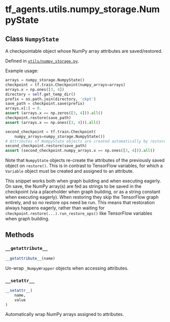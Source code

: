 <div itemscope itemtype="http://developers.google.com/ReferenceObject">
<meta itemprop="name" content="tf_agents.utils.numpy_storage.NumpyState" />
<meta itemprop="path" content="Stable" />
<meta itemprop="property" content="__getattribute__"/>
<meta itemprop="property" content="__setattr__"/>
</div>

# tf_agents.utils.numpy_storage.NumpyState

## Class `NumpyState`

A checkpointable object whose NumPy array attributes are saved/restored.





Defined in [`utils/numpy_storage.py`](https://github.com/tensorflow/agents/tree/master/tf_agents/utils/numpy_storage.py).

<!-- Placeholder for "Used in" -->

Example usage:

```python
arrays = numpy_storage.NumpyState()
checkpoint = tf.train.Checkpoint(numpy_arrays=arrays)
arrays.x = np.ones([3, 4])
directory = self.get_temp_dir()
prefix = os.path.join(directory, 'ckpt')
save_path = checkpoint.save(prefix)
arrays.x[:] = 0.
assert (arrays.x == np.zeros([3, 4])).all()
checkpoint.restore(save_path)
assert (arrays.x == np.ones([3, 4])).all()

second_checkpoint = tf.train.Checkpoint(
    numpy_arrays=numpy_storage.NumpyState())
# Attributes of NumpyState objects are created automatically by restore()
second_checkpoint.restore(save_path)
assert (second_checkpoint.numpy_arrays.x == np.ones([3, 4])).all()
```

Note that `NumpyState` objects re-create the attributes of the previously
saved object on `restore()`. This is in contrast to TensorFlow variables, for
which a `Variable` object must be created and assigned to an attribute.

This snippet works both when graph building and when executing eagerly. On
save, the NumPy array(s) are fed as strings to be saved in the checkpoint (via
a placeholder when graph building, or as a string constant when executing
eagerly). When restoring they skip the TensorFlow graph entirely, and so no
restore ops need be run. This means that restoration always happens eagerly,
rather than waiting for `checkpoint.restore(...).run_restore_ops()` like
TensorFlow variables when graph building.

## Methods

<h3 id="__getattribute__"><code>__getattribute__</code></h3>

``` python
__getattribute__(name)
```

Un-wrap `_NumpyWrapper` objects when accessing attributes.

<h3 id="__setattr__"><code>__setattr__</code></h3>

``` python
__setattr__(
    name,
    value
)
```

Automatically wrap NumPy arrays assigned to attributes.



